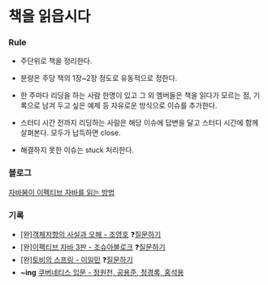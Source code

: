 # 책을 읽읍시다
### Rule

- 주단위로 책을 정리한다.

- 분량은 주당 책의 1장~2장 정도로 유동적으로 정한다.

- 한 주마다 리딩을 하는 사람 한명이 있고 그 외 멤버들은 책을 읽다가 모르는 점, 기록으로 남겨 두고 싶은 예제 등 자유로운 방식으로 이슈를 추가한다.

- 스터디 시간 전까지 리딩하는 사람은 해당 이슈에 답변을 달고 스터디 시간에 함께 살펴본다. 모두가 납득하면 close. 

- 해결하지 못한 이슈는 stuck 처리한다. 

### 블로그
[자바봄이 이펙티브 자바를 읽는 방법](https://javabom.tistory.com/70)

### 기록
- [완][객체지향의 사실과 오해 - 조영호](https://github.com/Java-Bom/ReadingRecord/tree/master/%EA%B0%9D%EC%B2%B4%EC%A7%80%ED%96%A5%EC%9D%98_%EC%82%AC%EC%8B%A4%EA%B3%BC_%EC%98%A4%ED%95%B4) ❓[질문하기](https://github.com/Java-Bom/ReadingRecord/issues/new?assignees=&labels=The+Essence+of+Object-Orientation&template=the-essence-of-object-orientation.md&title=%5B%EB%AA%A9%EC%B0%A8%5D+%EA%B0%84%EB%8B%A8%ED%95%9C+%EC%A0%9C%EB%AA%A9)
- [완][이펙티브 자바 3판 - 조슈아블로크](https://github.com/Java-Bom/ReadingRecord/projects/1) ❓[질문하기](https://github.com/Java-Bom/ReadingRecord/issues/new?assignees=&labels=Effective+Java+3&template=effective-java-question.md&title=%5B%EC%95%84%EC%9D%B4%ED%85%9C+00%5D+%EA%B0%84%EB%8B%A8%ED%95%9C+%EC%A0%9C%EB%AA%A9)
- [완][토비의 스프링 - 이일민](https://github.com/Java-Bom/ReadingRecord/projects/2) ❓[질문하기](https://github.com/Java-Bom/ReadingRecord/issues/new?assignees=&labels=Spring+of+Toby+3.1&template=spring-of-toby-question.md&title=%5B0.0+~+0.0%5D+%EA%B0%84%EB%8B%A8%ED%95%9C+%EC%A0%9C%EB%AA%A9)
- **~ing** [쿠버네티스 입문 - 정원천, 공용준, 정경록, 홍석용](https://github.com/Java-Bom/ReadingRecord/projects/3)
